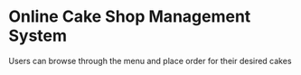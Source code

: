 # Online Cake Shop Management System
 Users can browse through the menu and place order for their desired cakes
